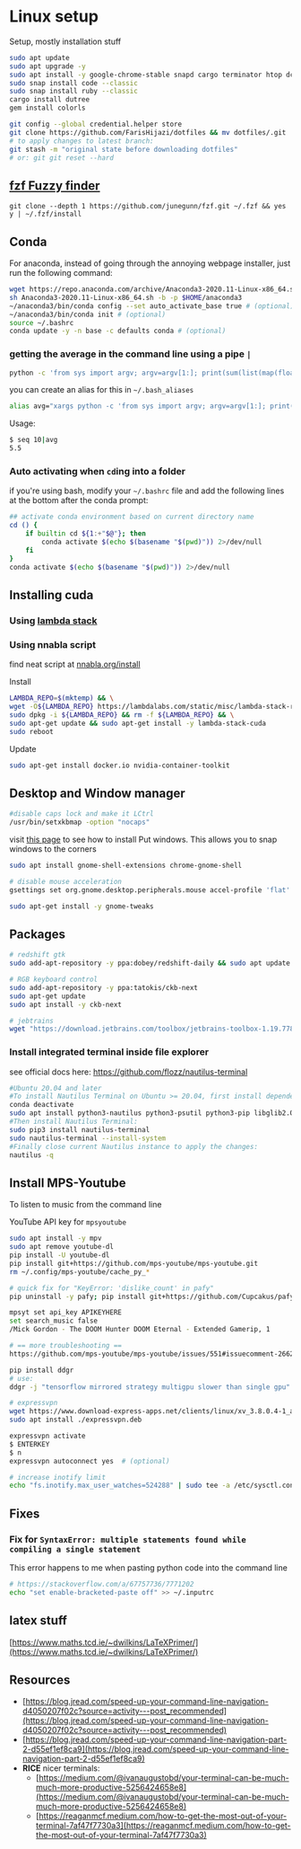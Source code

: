 # Linux setup

Setup, mostly installation stuff

```bash
sudo apt update
sudo apt upgrade -y
sudo apt install -y google-chrome-stable snapd cargo terminator htop dconf-editor snap copyq
sudo snap install code --classic
sudo snap install ruby --classic
cargo install dutree
gem install colorls
```

```bash
git config --global credential.helper store
git clone https://github.com/FarisHijazi/dotfiles && mv dotfiles/.git . && mv dotfiles/.gitignore . && rm -rf dotfiles
# to apply changes to latest branch:
git stash -m "original state before downloading dotfiles"
# or: git git reset --hard
```

## [fzf Fuzzy finder](https://github.com/junegunn/fzf)

```
git clone --depth 1 https://github.com/junegunn/fzf.git ~/.fzf && yes y | ~/.fzf/install
```

## Conda

For anaconda, instead of going through the annoying webpage installer, just run the following command:

```bash
wget https://repo.anaconda.com/archive/Anaconda3-2020.11-Linux-x86_64.sh
sh Anaconda3-2020.11-Linux-x86_64.sh -b -p $HOME/anaconda3
~/anaconda3/bin/conda config --set auto_activate_base true # (optional)
~/anaconda3/bin/conda init # (optional)
source ~/.bashrc
conda update -y -n base -c defaults conda # (optional)
```

### getting the average in the command line using a pipe `|`

```sh
python -c 'from sys import argv; argv=argv[1:]; print(sum(list(map(float, argv)))/len(argv))'
```

you can create an alias for this in `~/.bash_aliases`

```sh
alias avg="xargs python -c 'from sys import argv; argv=argv[1:]; print(sum(list(map(float, argv)))/len(argv))'"
```

Usage:

```sh
$ seq 10|avg
5.5
```

### Auto activating when `cd`ing into a folder

if you're using bash, modify your `~/.bashrc` file and add the following lines at the bottom after the conda prompt:

```bash
## activate conda environment based on current directory name
cd () {
    if builtin cd ${1:+"$@"}; then
        conda activate $(echo $(basename "$(pwd)")) 2>/dev/null
    fi
}
conda activate $(echo $(basename "$(pwd)")) 2>/dev/null
```


## Installing cuda

### Using [lambda stack](https://lambdalabs.com/lambda-stack-deep-learning-software)

### Using nnabla script
find neat script at [nnabla.org/install](https://nnabla.org/install/)

Install

```bash
LAMBDA_REPO=$(mktemp) && \
wget -O${LAMBDA_REPO} https://lambdalabs.com/static/misc/lambda-stack-repo.deb && \
sudo dpkg -i ${LAMBDA_REPO} && rm -f ${LAMBDA_REPO} && \
sudo apt-get update && sudo apt-get install -y lambda-stack-cuda
sudo reboot
```

Update

```bash
sudo apt-get install docker.io nvidia-container-toolkit
```

## Desktop and Window manager

```bash
#disable caps lock and make it LCtrl
/usr/bin/setxkbmap -option "nocaps"
```

visit [this page](https://itectec.com/ubuntu/ubuntu-how-to-snap-a-window-in-a-corner-with-18-04/) to see how to install Put windows. This allows you to snap windows to the corners

```bash
sudo apt install gnome-shell-extensions chrome-gnome-shell
```

```bash
# disable mouse acceleration
gsettings set org.gnome.desktop.peripherals.mouse accel-profile 'flat'
```

```bash
sudo apt-get install -y gnome-tweaks
```

## Packages

```bash
# redshift gtk
sudo add-apt-repository -y ppa:dobey/redshift-daily && sudo apt update && sudo apt install -y redshift
```

```bash
# RGB keyboard control 
sudo add-apt-repository -y ppa:tatokis/ckb-next
sudo apt-get update
sudo apt install -y ckb-next
```

```bash
# jebtrains
wget "https://download.jetbrains.com/toolbox/jetbrains-toolbox-1.19.7784.tar.gz"
```

### Install integrated terminal inside file explorer

see official docs here: https://github.com/flozz/nautilus-terminal

```bash
#Ubuntu 20.04 and later
#To install Nautilus Terminal on Ubuntu >= 20.04, first install dependencies:
conda deactivate
sudo apt install python3-nautilus python3-psutil python3-pip libglib2.0-bin dconf-editor
#Then install Nautilus Terminal:
sudo pip3 install nautilus-terminal
sudo nautilus-terminal --install-system
#Finally close current Nautilus instance to apply the changes:
nautilus -q
```

## Install MPS-Youtube

To listen to music from the command line

YouTube API key for `mpsyoutube`

```bash
sudo apt install -y mpv
sudo apt remove youtube-dl
pip install -U youtube-dl
pip install git+https://github.com/mps-youtube/mps-youtube.git
rm ~/.config/mps-youtube/cache_py_*

# quick fix for "KeyError: 'dislike_count' in pafy"
pip uninstall -y pafy; pip install git+https://github.com/Cupcakus/pafy

mpsyt set api_key APIKEYHERE
set search_music false
/Mick Gordon - The DOOM Hunter DOOM Eternal - Extended Gamerip, 1

# == more troubleshooting ==
https://github.com/mps-youtube/mps-youtube/issues/551#issuecomment-266250991
```

```bash
pip install ddgr
# use: 
ddgr -j "tensorflow mirrored strategy multigpu slower than single gpu"
```

```bash
# expressvpn
wget https://www.download-express-apps.net/clients/linux/xv_3.8.0.4-1_amd64.deb -O expressvpn.deb
sudo apt install ./expressvpn.deb

expressvpn activate
$ ENTERKEY
$ n
expressvpn autoconnect yes  # (optional)
```

```bash
# increase inotify limit
echo "fs.inotify.max_user_watches=524288" | sudo tee -a /etc/sysctl.conf
```

## Fixes

### Fix for `SyntaxError: multiple statements found while compiling a single statement`

This error happens to me when pasting python code into the command line

```bash
# https://stackoverflow.com/a/67757736/7771202
echo "set enable-bracketed-paste off" >> ~/.inputrc

```

## latex stuff

[https://www.maths.tcd.ie/~dwilkins/LaTeXPrimer/](https://www.maths.tcd.ie/~dwilkins/LaTeXPrimer/)

## Resources

- [https://blog.jread.com/speed-up-your-command-line-navigation-d4050207f02c?source=activity---post_recommended](https://blog.jread.com/speed-up-your-command-line-navigation-d4050207f02c?source=activity---post_recommended)
- [https://blog.jread.com/speed-up-your-command-line-navigation-part-2-d55ef1ef8ca9](https://blog.jread.com/speed-up-your-command-line-navigation-part-2-d55ef1ef8ca9)
- **RICE** nicer terminals:
    - [https://medium.com/@ivanaugustobd/your-terminal-can-be-much-much-more-productive-5256424658e8](https://medium.com/@ivanaugustobd/your-terminal-can-be-much-much-more-productive-5256424658e8)
    - [https://reaganmcf.medium.com/how-to-get-the-most-out-of-your-terminal-7af47f7730a3](https://reaganmcf.medium.com/how-to-get-the-most-out-of-your-terminal-7af47f7730a3)
